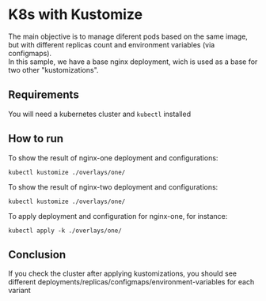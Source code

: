 # K8s with Kustomize

The main objective is to manage diferent pods based on the same image, but with different replicas count and environment variables (via configmaps).  
In this sample, we have a base nginx deployment, wich is used as a base for two other "kustomizations".

## Requirements

You will need a kubernetes cluster and ```kubectl``` installed

## How to run

To show the result of nginx-one deployment and configurations:
```
kubectl kustomize ./overlays/one/
```

To show the result of nginx-two deployment and configurations:
```
kubectl kustomize ./overlays/one/
```

To apply deployment and configuration for nginx-one, for instance:
```
kubectl apply -k ./overlays/one/
```

## Conclusion

If you check the cluster after applying kustomizations, you should see different deployments/replicas/configmaps/environment-variables for each variant
